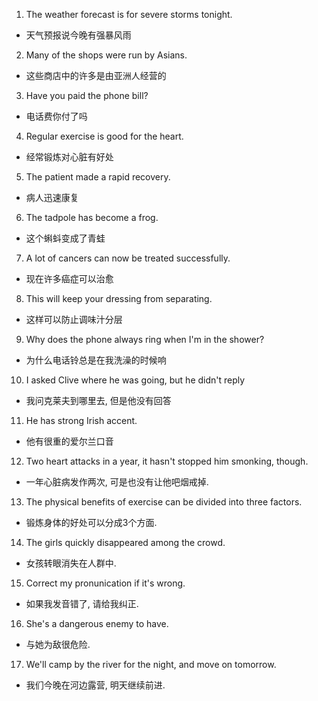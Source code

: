 1. The weather forecast is for severe storms tonight.
- 天气预报说今晚有强暴风雨
2. Many of the shops were run by Asians.
- 这些商店中的许多是由亚洲人经营的
3. Have you paid the phone bill?
- 电话费你付了吗
4. Regular exercise is good for the heart.
- 经常锻炼对心脏有好处
5. The patient made a rapid recovery.
- 病人迅速康复
6. The tadpole has become a frog.
- 这个蝌蚪变成了青蛙
7. A lot of cancers can now be treated successfully.
- 现在许多癌症可以治愈
8. This will keep your dressing from separating.
- 这样可以防止调味汁分层
9. Why does the phone always ring when I'm in the shower?
- 为什么电话铃总是在我洗澡的时候响
10. I asked Clive where he was going, but he didn't reply
- 我问克莱夫到哪里去, 但是他没有回答
11. He has strong Irish accent.
- 他有很重的爱尔兰口音
12. Two heart attacks in a year, it hasn't stopped him smonking, though.
- 一年心脏病发作两次, 可是也没有让他吧烟戒掉.
13. The physical benefits of exercise can be divided into three factors.
- 锻炼身体的好处可以分成3个方面.
14. The girls quickly disappeared among the crowd.
- 女孩转眼消失在人群中.
15. Correct my pronunication if it's wrong.
- 如果我发音错了, 请给我纠正.
16. She's a dangerous enemy to have.
- 与她为敌很危险.
17. We'll camp by the river for the night, and move on tomorrow.
- 我们今晚在河边露营, 明天继续前进.

